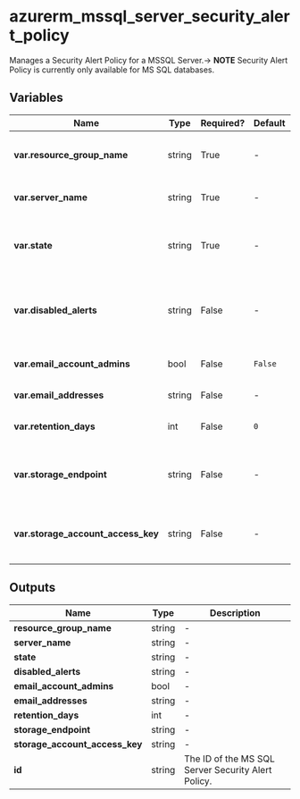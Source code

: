# azurerm_mssql_server_security_alert_policy

Manages a Security Alert Policy for a MSSQL Server.-> **NOTE** Security Alert Policy is currently only available for MS SQL databases.

## Variables

| Name | Type | Required? |  Default  |  possible values |  Description |
| ---- | ---- | --------- |  ----------- | ----------- | ----------- |
| **var.resource_group_name** | string | True | -  |  -  |  The name of the resource group that contains the MS SQL Server. Changing this forces a new resource to be created. | 
| **var.server_name** | string | True | -  |  -  |  Specifies the name of the MS SQL Server. Changing this forces a new resource to be created. | 
| **var.state** | string | True | -  |  `Disabled`, `Enabled`, `New`  |  Specifies the state of the policy, whether it is enabled or disabled or a policy has not been applied yet on the specific database server. Possible values are `Disabled`, `Enabled` and `New`. | 
| **var.disabled_alerts** | string | False | -  |  `Sql_Injection`, `Sql_Injection_Vulnerability`, `Access_Anomaly`, `Data_Exfiltration`, `Unsafe_Action`  |  Specifies an array of alerts that are disabled. Allowed values are: `Sql_Injection`, `Sql_Injection_Vulnerability`, `Access_Anomaly`, `Data_Exfiltration`, `Unsafe_Action`. | 
| **var.email_account_admins** | bool | False | `False`  |  -  |  Boolean flag which specifies if the alert is sent to the account administrators or not. Defaults to `false`. | 
| **var.email_addresses** | string | False | -  |  -  |  Specifies an array of email addresses to which the alert is sent. | 
| **var.retention_days** | int | False | `0`  |  -  |  Specifies the number of days to keep in the Threat Detection audit logs. Defaults to `0`. | 
| **var.storage_endpoint** | string | False | -  |  -  |  Specifies the blob storage endpoint (e.g. <https://example.blob.core.windows.net>). This blob storage will hold all Threat Detection audit logs. | 
| **var.storage_account_access_key** | string | False | -  |  -  |  Specifies the identifier key of the Threat Detection audit storage account. This is mandatory when you use `storage_endpoint` to specify a storage account blob endpoint. | 



## Outputs

| Name | Type | Description |
| ---- | ---- | --------- | 
| **resource_group_name** | string  | - | 
| **server_name** | string  | - | 
| **state** | string  | - | 
| **disabled_alerts** | string  | - | 
| **email_account_admins** | bool  | - | 
| **email_addresses** | string  | - | 
| **retention_days** | int  | - | 
| **storage_endpoint** | string  | - | 
| **storage_account_access_key** | string  | - | 
| **id** | string  | The ID of the MS SQL Server Security Alert Policy. | 